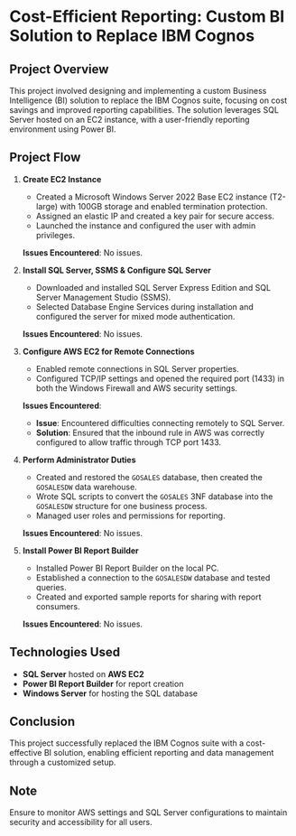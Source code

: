 # Cost-Efficient Reporting: Custom BI Solution to Replace IBM Cognos

## Project Overview
This project involved designing and implementing a custom Business Intelligence (BI) solution to replace the IBM Cognos suite, focusing on cost savings and improved reporting capabilities. The solution leverages SQL Server hosted on an EC2 instance, with a user-friendly reporting environment using Power BI.

## Project Flow
1. **Create EC2 Instance**
   - Created a Microsoft Windows Server 2022 Base EC2 instance (T2-large) with 100GB storage and enabled termination protection.
   - Assigned an elastic IP and created a key pair for secure access.
   - Launched the instance and configured the user with admin privileges.

   **Issues Encountered**: No issues.

2. **Install SQL Server, SSMS & Configure SQL Server**
   - Downloaded and installed SQL Server Express Edition and SQL Server Management Studio (SSMS).
   - Selected Database Engine Services during installation and configured the server for mixed mode authentication.

   **Issues Encountered**: No issues.

3. **Configure AWS EC2 for Remote Connections**
   - Enabled remote connections in SQL Server properties.
   - Configured TCP/IP settings and opened the required port (1433) in both the Windows Firewall and AWS security settings.

   **Issues Encountered**: 
   - **Issue**: Encountered difficulties connecting remotely to SQL Server.
   - **Solution**: Ensured that the inbound rule in AWS was correctly configured to allow traffic through TCP port 1433.

4. **Perform Administrator Duties**
   - Created and restored the `GOSALES` database, then created the `GOSALESDW` data warehouse.
   - Wrote SQL scripts to convert the `GOSALES` 3NF database into the `GOSALESDW` structure for one business process.
   - Managed user roles and permissions for reporting.

   **Issues Encountered**: No issues.

5. **Install Power BI Report Builder**
   - Installed Power BI Report Builder on the local PC.
   - Established a connection to the `GOSALESDW` database and tested queries.
   - Created and exported sample reports for sharing with report consumers.

   **Issues Encountered**: No issues.

## Technologies Used
- **SQL Server** hosted on **AWS EC2**
- **Power BI Report Builder** for report creation
- **Windows Server** for hosting the SQL database

## Conclusion
This project successfully replaced the IBM Cognos suite with a cost-effective BI solution, enabling efficient reporting and data management through a customized setup.

## Note
Ensure to monitor AWS settings and SQL Server configurations to maintain security and accessibility for all users.

